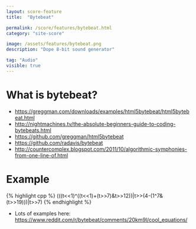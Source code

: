 ```yaml
---
layout: score-feature
title:  "Bytebeat"

permalink: /score/features/bytebeat.html
category: "site-score"

image: /assets/features/bytebeat.png
description: "Dope 8-bit sound generator"

tag: "Audio"
visible: true
---
```


# What is bytebeat?

- https://greggman.com/downloads/examples/html5bytebeat/html5bytebeat.html
- http://nightmachines.tv/the-absolute-beginners-guide-to-coding-bytebeats.html
- https://github.com/greggman/html5bytebeat
- https://github.com/radavis/bytebeat 
- http://countercomplex.blogspot.com/2011/10/algorithmic-symphonies-from-one-line-of.html

# Example
{% highlight cpp %}
(((t<<1)^((t<<1)+(t>>7)&t>>12))|t>>(4-(1^7&(t>>19)))|t>>7)
{% endhighlight %}

- Lots of examples here: 
  https://www.reddit.com/r/bytebeat/comments/20km9l/cool_equations/